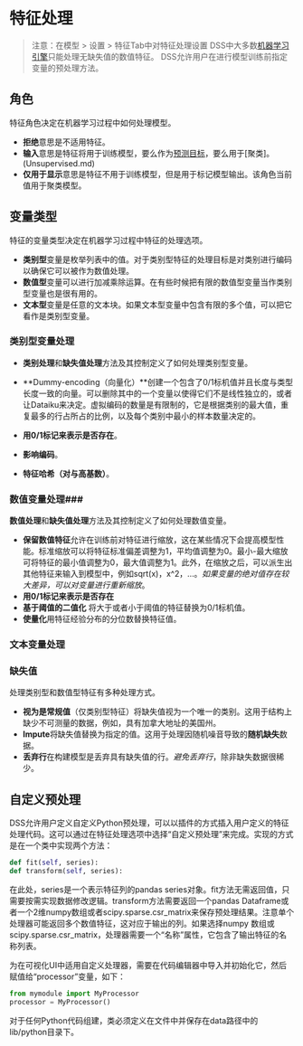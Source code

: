 # 特征处理 #
> 注意：在模型 > 设置 > 特征Tab中对特征处理设置
DSS中大多数[机器学习引擎](Engines.md)只能处理无缺失值的数值特征。
DSS允许用户在进行模型训练前指定变量的预处理方法。

## 角色 ##
特征角色决定在机器学习过程中如何处理模型。
- **拒绝**意思是不适用特征。
- **输入**意思是特征将用于训练模型，要么作为[预测目标](Supervised.md)，要么用于[聚类]。(Unsupervised.md)
- **仅用于显示**意思是特征不用于训练模型，但是用于标记模型输出。该角色当前值用于聚类模型。

## 变量类型 ##
特征的变量类型决定在机器学习过程中特征的处理选项。
- **类别型**变量是枚举列表中的值。对于类别型特征的处理目标是对类别进行编码以确保它可以被作为数值处理。
- **数值型**变量可以进行加减乘除运算。在有些时候把有限的数值型变量当作类别型变量也是很有用的。
- **文本型**变量是任意的文本块。如果文本型变量中包含有限的多个值，可以把它看作是类别型变量。

### 类别型变量处理 ###
- **类别处理**和**缺失值处理**方法及其控制定义了如何处理类别型变量。

- **Dummy-encoding（向量化）**创建一个包含了0/1标机值并且长度与类型长度一致的向量。可以删除其中的一个变量以使得它们不是线性独立的，或者让Dataiku来决定。虚拟编码的数量是有限制的，它是根据类别的最大值，重复最多的行占所占的比例，以及每个类别中最小的样本数量决定的。
- **用0/1标记来表示是否存在**。
- **影响编码**。
- **特征哈希（对与高基数）**。

### 数值变量处理###
**数值处理**和**缺失值处理**方法及其控制定义了如何处理数值变量。
- **保留数值特征**允许在训练前对特征进行缩放，这在某些情况下会提高模型性能。标准缩放可以将特征标准偏差调整为1，平均值调整为0。最小-最大缩放可将特征的最小值调整为0，最大值调整为1。此外，在缩放之后，可以派生出其他特征来输入到模型中，例如sqrt(x)，x^2，...。*如果变量的绝对值存在较大差异，可以对变量进行重新缩放*。
- **用0/1标记来表示是否存在**
- **基于阈值的二值化** 将大于或者小于阈值的特征替换为0/1标机值。
- **使量化**用特征经验分布的分位数替换特征值。

### 文本变量处理 ###

### 缺失值 ###
处理类别型和数值型特征有多种处理方式。
- **视为是常规值**（仅类别型特征）将缺失值视为一个唯一的类别。这用于结构上缺少不可测量的数据，例如，具有加拿大地址的美国州。
- **Impute**将缺失值替换为指定的值。这用于处理因随机噪音导致的**随机缺失**数据。
- **丢弃行**在构建模型是丢弃具有缺失值的行。*避免丢弃行*，除非缺失数据很稀少。

## 自定义预处理 ##
DSS允许用户定义自定义Python预处理，可以以插件的方式插入用户定义的特征处理代码。这可以通过在特征处理选项中选择“自定义预处理”来完成。实现的方式是在一个类中实现两个方法：

```python
def fit(self, series):
def transform(self, series):
```

在此处，series是一个表示特征列的pandas series对象。fit方法无需返回值，只需要按需实现数据修改逻辑。transform方法需要返回一个pandas Dataframe或者一个2维numpy数组或者scipy.sparse.csr_matrix来保存预处理结果。注意单个处理器可能返回多个数值特征，这对应于输出的列。如果选择numpy 数组或scipy.sparse.csr_matrix，处理器需要一个“名称”属性，它包含了输出特征的名称列表。

为在可视化UI中适用自定义处理器，需要在代码编辑器中导入并初始化它，然后赋值给“processor”变量，如下：

```python
from mymodule import MyProcessor
processor = MyProcessor()
```

对于任何Python代码组建，类必须定义在文件中并保存在data路径中的lib/python目录下。
